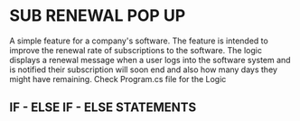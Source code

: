# SUB RENEWAL POP UP

A simple feature for a company's software. The feature is intended to improve the renewal rate of subscriptions to the software. The logic displays a renewal message when a user logs into the software system and is notified their subscription will soon end and also how many days they might have remaining. 
Check Program.cs file for the Logic

## IF - ELSE IF - ELSE STATEMENTS
